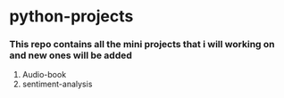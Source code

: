 # python-projects

### This repo contains all the mini projects that i will working on and new ones will be added
1. Audio-book
2. sentiment-analysis